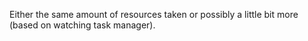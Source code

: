 Either the same amount of resources taken or possibly a little bit more (based on watching task manager).